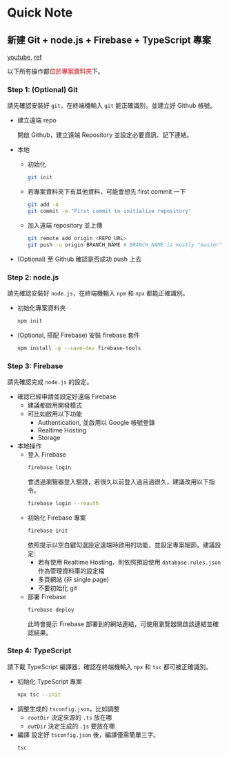 # Quick Note

## 新建 Git + node.js + Firebase + TypeScript 專案

[youtube](https://www.youtube.com/watch?v=06a5oydSC8E), [ref](https://www.digitalocean.com/community/tutorials/typescript-new-project)

以下所有操作都<font color=cd5c5c>**位於專案資料夾**</font>下。

### Step 1: (Optional) Git

請先確認安裝好 `git`，在終端機輸入 `git` 能正確識別，並建立好 Github 帳號。

* 建立遠端 repo

    開啟 Github，建立遠端 Repository 並設定必要資訊、記下連結。

* 本地
    * 初始化
        ```bash
        git init
        ```
    * 若專案資料夾下有其他資料，可能會想先 first commit 一下
        ```bash
        git add -A
        git commit -m "First commit to initialize repository"
        ```
    * 加入遠端 repository 並上傳
        ```bash
        git remote add origin <REPO_URL>
        git push -u origin BRANCH_NAME # BRANCH_NAME is mostly "master"
        ```

* (Optional) 至 Github 確認是否成功 push 上去

### Step 2: node.js

請先確認安裝好 `node.js`，在終端機輸入 `npm` 和 `npx` 都能正確識別。

* 初始化專案資料夾
    ```bash
    npm init
    ```
* (Optional, 搭配 Firebase) 安裝 firebase 套件
	```bash
	npm install -g --save-dev firebase-tools
	```

### Step 3: Firebase

請先確認完成 `node.js` 的設定。

* 確認已經申請並設定好遠端 Firebase
    * 建議都啟用開發模式
    * 可比如啟用以下功能
        * Authentication, 並啟用以 Google 帳號登錄
        * Realtime Hosting
        * Storage
* 本地操作
    * 登入 Firebase
        ```bash
        firebase login
        ```
		會透過瀏覽器登入驗證，若很久以前登入過且過很久，建議改用以下指令。
        ```bash
        firebase login --reauth
        ```
    * 初始化 Firebase 專案
        ```bash
        firebase init
        ```
		依照提示以空白鍵勾選設定遠端時啟用的功能，並設定專案細節。建議設定:
		* 若有使用 Realtime Hosting，則依照預設使用 `database.rules.json` 作為管理資料庫的設定檔
		* 多頁網站 (非 single page)
		* 不要初始化 git
    * 部署 Firebase
		```bash
		firebase deploy
		```
		此時會提示 Firebase 部署到的網站連結，可使用瀏覽器開啟該連結並確認結果。

### Step 4: TypeScript

請下載 TypeScript 編譯器，確認在終端機輸入 `npx` 和 `tsc` 都可被正確識別。

* 初始化 TypeScript 專案
	```bash
	npx tsc --init
	```
* 調整生成的 `tsconfig.json`，比如調整
    * `rootDir` 決定來源的 `.ts` 放在哪
    * `outDir` 決定生成的 `.js` 要放在哪
* 編譯
	設定好 `tsconfig.json` 後，編譯僅需簡單三字。
	```bash
	tsc
	```